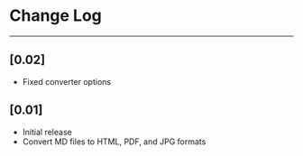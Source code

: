 # Change Log

---

## [0.02]

- Fixed converter options

## [0.01]

- Initial release
- Convert MD files to HTML, PDF, and JPG formats
